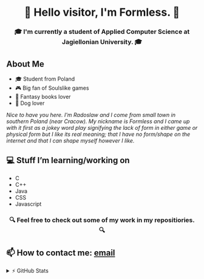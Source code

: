 <h1 align="center">👋 Hello visitor, I'm Formless. 👋</h1>
<h3 align="center">🎓 I'm currently a student of Applied Computer Science at Jagiellonian University. 🎓</h3>

## About Me
- 🎓 Student from Poland 
- 🎮 Big fan of Soulslike games
- 📗 Fantasy books lover
- 🐶 Dog lover

*Nice to have you here. I'm Radoslaw and I come from small town in southern Poland (near Cracow). My nickname is Formless and I came up with it first as a jokey word play signifying the lack of form in either game or physical form but I like its real meaning; that I have no form/shape on the internet and that I can shape myself however I like.*

## 💻 Stuff I’m learning/working on
- C
- C++
- Java
- CSS
- Javascript

<h3 align="center">🔍 Feel free to check out some of my work in my repositiories. 🔍</h3>

## 📫 How to contact me: [email](mailto:radoslaww.nowak@student.uj.edu.pl)

<details>
  <summary>⚡ GitHub Stats</summary>
  <img align="left" alt="Formlesss's GitHub Stats" src="https://github-readme-stats.vercel.app/api?username=Formlesss&show_icons=true&hide_border=false&title_color=ff652f&icon_color=FFE400&bg_color=09131B&text_color=ffffff&border_color=0c1a25" />
</details>
